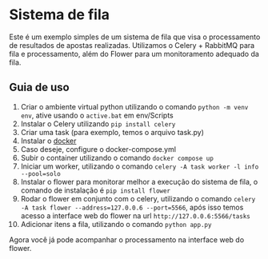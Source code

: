 # Sistema de fila
Este é um exemplo simples de um sistema de fila que visa o processamento de resultados de apostas realizadas. Utilizamos o Celery + RabbitMQ para fila e processamento, além do Flower para um  monitoramento adequado da fila.

## Guia de uso
1. Criar o ambiente virtual python utilizando o comando `python -m venv env`, ative usando o `active.bat` em env/Scripts
2. Instalar o Celery utilizando `pip install celery`
3. Criar uma task (para exemplo, temos o arquivo task.py)
4. Instalar o [docker](https://www.docker.com/get-started/)
5. Caso deseje, configure o docker-compose.yml
6. Subir o container utilizando o comando `docker compose up`
7. Iniciar um worker, utilizando o comando `celery -A task worker -l info --pool=solo`
8. Instalar o flower para monitorar melhor a execução do sistema de fila, o comando de instalação é `pip install flower`
9. Rodar o flower em conjunto com o celery, utilizando o comando `celery -A task flower --address=127.0.0.6 --port=5566`, após isso temos acesso a interface web do flower na url `http://127.0.0.6:5566/tasks`
10. Adicionar itens a fila, utilizando o comando `python app.py`

Agora você já pode acompanhar o processamento na interface web do flower.